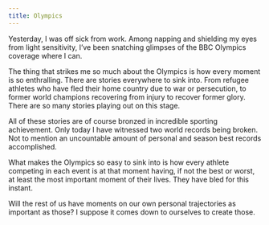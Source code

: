 ```yaml
---
title: Olympics
---
```


Yesterday, I was off sick from work. Among napping and shielding my eyes from light sensitivity, I’ve been snatching glimpses of the BBC Olympics coverage where I can.

The thing that strikes me so much about the Olympics is how every moment is so enthralling. There are stories everywhere to sink into. From refugee athletes who have fled their home country due to war or persecution, to former world champions recovering from injury to recover former glory. There are so many stories playing out on this stage. 

All of these stories are of course bronzed in incredible sporting achievement. Only today I have witnessed two world records being broken. Not to mention an uncountable amount of personal and season best records accomplished.

What makes the Olympics so easy to sink into is how every athlete competing in each event is at that moment having, if not the best or worst, at least the most important moment of their lives. They have bled for this instant.

Will the rest of us have moments on our own personal trajectories as important as those? I suppose it comes down to ourselves to create those.